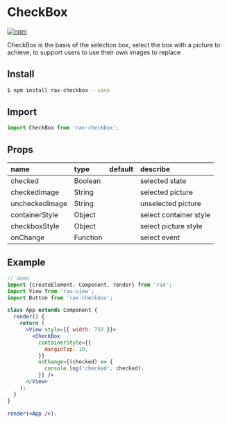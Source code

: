 # CheckBox

[![npm](https://img.shields.io/npm/v/rax-checkbox.svg)](https://www.npmjs.com/package/rax-checkbox)

CheckBox is the basis of the selection box, select the box with a picture to achieve, to support users to use their own images to replace

## Install

```bash
$ npm install rax-checkbox --save
```

## Import

```jsx
import CheckBox from 'rax-checkbox';
```

## Props

| name      | type       | default  | describe   |
| :------ | :------- | :--- | :--- |
| checked | Boolean |      | selected state |
| checkedImage | String |      | selected picture |
| uncheckedImage | String |      | unselected picture |
| containerStyle | Object |      | select container style |
| checkboxStyle | Object |      | select picture style |
| onChange | Function |      | select event |

## Example

```jsx
// demo
import {createElement, Component, render} from 'rax';
import View from 'rax-view';
import Button from 'rax-checkbox';

class App extends Component {
  render() {
    return (
      <View style={{ width: 750 }}>
        <CheckBox 
          containerStyle={{
            marginTop: 10,
          }}
          onChange={(checked) => {
            console.log('checked', checked);
          }} />
      </View>
    );
  }
}

render(<App />);
```